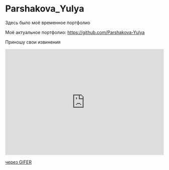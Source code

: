# Parshakova_Yulya 


Здесь было моё временное портфолио

Моё актуальное портфолио: https://github.com/Parshakova-Yulya

Приношу свои извинения 
<div style="padding-top:67.000%;position:relative;"><iframe src="https://gifer.com/embed/1bZ1" width="100%" height="100%" style='position:absolute;top:0;left:0;' frameBorder="0" allowFullScreen></iframe></div><p><a href="https://gifer.com">через GIFER</a></p>
